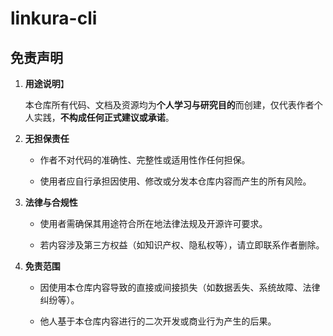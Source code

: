 # linkura-cli

## 免责声明

1. **用途说明**】

    本仓库所有代码、文档及资源均为**个人学习与研究目的**而创建，仅代表作者个人实践，**不构成任何正式建议或承诺**。

2. **无担保责任**

    - 作者不对代码的准确性、完整性或适用性作任何担保。

    - 使用者应自行承担因使用、修改或分发本仓库内容而产生的所有风险。

3. **法律与合规性**

    - 使用者需确保其用途符合所在地法律法规及开源许可要求。

    - 若内容涉及第三方权益（如知识产权、隐私权等），请立即联系作者删除。

4. **免责范围**

    - 因使用本仓库内容导致的直接或间接损失（如数据丢失、系统故障、法律纠纷等）。

    - 他人基于本仓库内容进行的二次开发或商业行为产生的后果。

